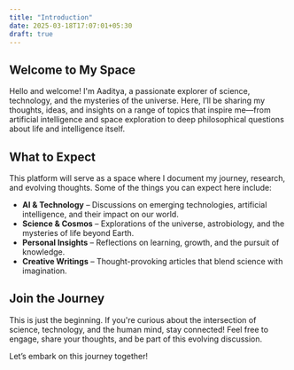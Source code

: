 ```yaml
---
title: "Introduction"
date: 2025-03-18T17:07:01+05:30
draft: true
---
```


## Welcome to My Space

Hello and welcome! I'm Aaditya, a passionate explorer of science, technology, and the mysteries of the universe. Here, I’ll be sharing my thoughts, ideas, and insights on a range of topics that inspire me—from artificial intelligence and space exploration to deep philosophical questions about life and intelligence itself.

## What to Expect

This platform will serve as a space where I document my journey, research, and evolving thoughts. Some of the things you can expect here include:

- **AI & Technology** – Discussions on emerging technologies, artificial intelligence, and their impact on our world.
- **Science & Cosmos** – Explorations of the universe, astrobiology, and the mysteries of life beyond Earth.
- **Personal Insights** – Reflections on learning, growth, and the pursuit of knowledge.
- **Creative Writings** – Thought-provoking articles that blend science with imagination.

## Join the Journey

This is just the beginning. If you're curious about the intersection of science, technology, and the human mind, stay connected! Feel free to engage, share your thoughts, and be part of this evolving discussion.

Let’s embark on this journey together!

